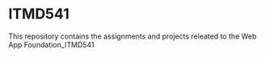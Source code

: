 # ITMD541
This repository contains the assignments and projects releated to the Web App Foundation_ITMD541
